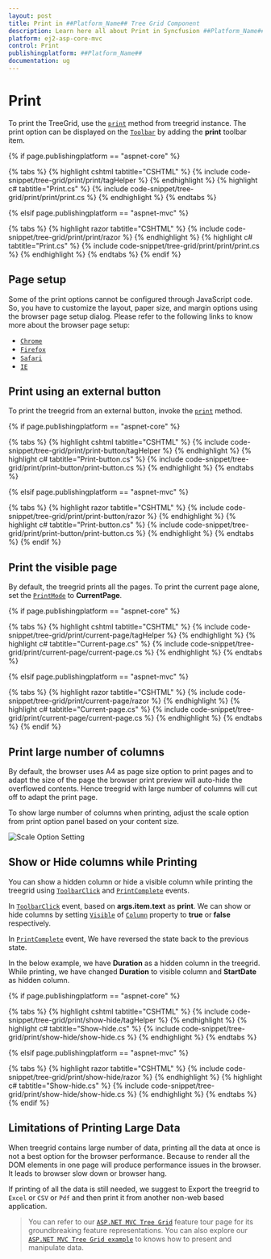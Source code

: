 ```yaml
---
layout: post
title: Print in ##Platform_Name## Tree Grid Component
description: Learn here all about Print in Syncfusion ##Platform_Name## Tree Grid component and more.
platform: ej2-asp-core-mvc
control: Print
publishingplatform: ##Platform_Name##
documentation: ug
---
```



# Print

To print the TreeGrid, use the [`print`](https://ej2.syncfusion.com/documentation/api/grid/#print) method from treegrid instance. The print option can be displayed on the [`Toolbar`](https://help.syncfusion.com/cr/cref_files/aspnetcore-js2/Syncfusion.EJ2~Syncfusion.EJ2.TreeGrid.TreeGrid~Toolbar.html) by adding the **print** toolbar item.

{% if page.publishingplatform == "aspnet-core" %}

{% tabs %}
{% highlight cshtml tabtitle="CSHTML" %}
{% include code-snippet/tree-grid/print/print/tagHelper %}
{% endhighlight %}
{% highlight c# tabtitle="Print.cs" %}
{% include code-snippet/tree-grid/print/print/print.cs %}
{% endhighlight %}
{% endtabs %}

{% elsif page.publishingplatform == "aspnet-mvc" %}

{% tabs %}
{% highlight razor tabtitle="CSHTML" %}
{% include code-snippet/tree-grid/print/print/razor %}
{% endhighlight %}
{% highlight c# tabtitle="Print.cs" %}
{% include code-snippet/tree-grid/print/print/print.cs %}
{% endhighlight %}
{% endtabs %}
{% endif %}



## Page setup

Some of the print options cannot be configured through JavaScript code. So, you have to customize the layout, paper size, and margin options using the browser page setup dialog. Please refer to the following links to know more about the browser page setup:

* [`Chrome`](https://support.google.com/chrome/answer/1069693?hl=en&visit_id=1-636335333734668335-3165046395&rd=1)
* [`Firefox`](https://support.mozilla.org/en-US/kb/how-print-web-pages-firefox)
* [`Safari`](http://www.mintprintables.com/print-tips/adjust-margins-osx/)
* [`IE`](http://www.helpteaching.com/help/print/index.htm)

## Print using an external button

To print the treegrid from an external button, invoke the [`print`](https://ej2.syncfusion.com/documentation/api/grid/#print) method.

{% if page.publishingplatform == "aspnet-core" %}

{% tabs %}
{% highlight cshtml tabtitle="CSHTML" %}
{% include code-snippet/tree-grid/print/print-button/tagHelper %}
{% endhighlight %}
{% highlight c# tabtitle="Print-button.cs" %}
{% include code-snippet/tree-grid/print/print-button/print-button.cs %}
{% endhighlight %}
{% endtabs %}

{% elsif page.publishingplatform == "aspnet-mvc" %}

{% tabs %}
{% highlight razor tabtitle="CSHTML" %}
{% include code-snippet/tree-grid/print/print-button/razor %}
{% endhighlight %}
{% highlight c# tabtitle="Print-button.cs" %}
{% include code-snippet/tree-grid/print/print-button/print-button.cs %}
{% endhighlight %}
{% endtabs %}
{% endif %}



## Print the visible page

By default, the treegrid prints all the pages. To print the current page alone, set the [`PrintMode`](https://help.syncfusion.com/cr/cref_files/aspnetcore-js2/Syncfusion.EJ2~Syncfusion.EJ2.TreeGrid.TreeGrid~PrintMode.html) to **CurrentPage**.

{% if page.publishingplatform == "aspnet-core" %}

{% tabs %}
{% highlight cshtml tabtitle="CSHTML" %}
{% include code-snippet/tree-grid/print/current-page/tagHelper %}
{% endhighlight %}
{% highlight c# tabtitle="Current-page.cs" %}
{% include code-snippet/tree-grid/print/current-page/current-page.cs %}
{% endhighlight %}
{% endtabs %}

{% elsif page.publishingplatform == "aspnet-mvc" %}

{% tabs %}
{% highlight razor tabtitle="CSHTML" %}
{% include code-snippet/tree-grid/print/current-page/razor %}
{% endhighlight %}
{% highlight c# tabtitle="Current-page.cs" %}
{% include code-snippet/tree-grid/print/current-page/current-page.cs %}
{% endhighlight %}
{% endtabs %}
{% endif %}



## Print large number of columns

By default, the browser uses A4 as page size option to print pages and to adapt the size of the page the browser print preview will auto-hide the overflowed contents. Hence treegrid with large number of columns will cut off to adapt the print page.

To show large number of columns when printing, adjust the scale option from print option panel based on your content size.

![Scale Option Setting](./images/print-preview.png)

## Show or Hide columns while Printing

You can show a hidden column or hide a visible column while printing the treegrid using [`ToolbarClick`](https://help.syncfusion.com/cr/cref_files/aspnetcore-js2/Syncfusion.EJ2~Syncfusion.EJ2.TreeGrid.TreeGrid~ToolbarClick.html) and [`PrintComplete`](https://help.syncfusion.com/cr/cref_files/aspnetcore-js2/Syncfusion.EJ2~Syncfusion.EJ2.TreeGrid.TreeGrid~PrintComplete.html) events.

In [`ToolbarClick`](https://help.syncfusion.com/cr/cref_files/aspnetcore-js2/Syncfusion.EJ2~Syncfusion.EJ2.TreeGrid.TreeGrid~ToolbarClick.html) event, based on **args.item.text** as **print**. We can show or hide columns by setting [`Visible`](https://help.syncfusion.com/cr/cref_files/aspnetcore-js2/Syncfusion.EJ2~Syncfusion.EJ2.TreeGrid.TreeGridColumn~Visible.html) of [`Column`](https://help.syncfusion.com/cr/cref_files/aspnetcore-js2/Syncfusion.EJ2~Syncfusion.EJ2.TreeGrid.TreeGridColumn.html) property to **true** or **false** respectively.

In [`PrintComplete`](https://help.syncfusion.com/cr/cref_files/aspnetcore-js2/Syncfusion.EJ2~Syncfusion.EJ2.TreeGrid.TreeGrid~PrintComplete.html) event, We have reversed the state back to the previous state.

In the below example, we have **Duration** as a hidden column in the treegrid. While printing, we have changed **Duration** to visible column and **StartDate** as hidden column.

{% if page.publishingplatform == "aspnet-core" %}

{% tabs %}
{% highlight cshtml tabtitle="CSHTML" %}
{% include code-snippet/tree-grid/print/show-hide/tagHelper %}
{% endhighlight %}
{% highlight c# tabtitle="Show-hide.cs" %}
{% include code-snippet/tree-grid/print/show-hide/show-hide.cs %}
{% endhighlight %}
{% endtabs %}

{% elsif page.publishingplatform == "aspnet-mvc" %}

{% tabs %}
{% highlight razor tabtitle="CSHTML" %}
{% include code-snippet/tree-grid/print/show-hide/razor %}
{% endhighlight %}
{% highlight c# tabtitle="Show-hide.cs" %}
{% include code-snippet/tree-grid/print/show-hide/show-hide.cs %}
{% endhighlight %}
{% endtabs %}
{% endif %}



## Limitations of Printing Large Data

When treegrid contains large number of data, printing all the data at once is not a best option for the browser performance. Because to render all the DOM elements in one page will produce performance issues in the browser. It leads to browser slow down or browser hang.

If printing of all the data is still needed, we suggest to Export the treegrid to `Excel` or `CSV` or `Pdf` and then print it from another non-web based application.

> You can refer to our [`ASP.NET MVC Tree Grid`](https://www.syncfusion.com/aspnet-mvc-ui-controls/tree-grid) feature tour page for its groundbreaking feature representations. You can also explore our [`ASP.NET MVC Tree Grid example`](https://ej2.syncfusion.com/aspnetmvc/TreeGrid/Overview#/material) to knows how to present and manipulate data.